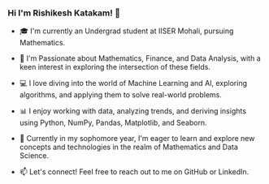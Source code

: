 ### Hi I'm Rishikesh Katakam! 👋

- 🎓 I'm currently an Undergrad student at IISER Mohali, pursuing Mathematics.

- 🧮 I'm Passionate about Mathematics, Finance, and Data Analysis, with a keen interest in exploring the intersection of these fields.

- 💻 I love diving into the world of Machine Learning and AI, exploring algorithms, and applying them to solve real-world problems.

- 📊 I enjoy working with data, analyzing trends, and deriving insights using Python, NumPy, Pandas, Matplotlib, and Seaborn.

- 🌱 Currently in my sophomore year, I'm eager to learn and explore new concepts and technologies in the realm of Mathematics and Data Science.

- 📫 Let's connect! Feel free to reach out to me on GitHub or LinkedIn.


<!--
**rishikeshkatakam/rishikeshkatakam** is a ✨ _special_ ✨ repository because its `README.md` (this file) appears on your GitHub profile.

Here are some ideas to get you started:

- 🔭 I’m currently working on ...
- 🌱 I’m currently learning ...
- 👯 I’m looking to collaborate on ...
- 🤔 I’m looking for help with ...
- 💬 Ask me about ...
- 📫 How to reach me: ...
- 😄 Pronouns: ...
- ⚡ Fun fact: ...
-->

